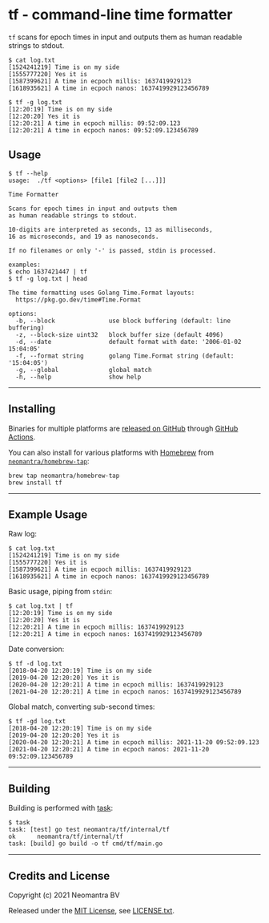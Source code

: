 # tf - command-line time formatter

`tf` scans for epoch times in input and outputs them
as human readable strings to stdout.

```
$ cat log.txt
[1524241219] Time is on my side
[1555777220] Yes it is
[1587399621] A time in ecpoch millis: 1637419929123
[1618935621] A time in ecpoch nanos: 1637419929123456789

$ tf -g log.txt
[12:20:19] Time is on my side
[12:20:20] Yes it is
[12:20:21] A time in ecpoch millis: 09:52:09.123
[12:20:21] A time in ecpoch nanos: 09:52:09.123456789
```

## Usage

```
$ tf --help
usage:  ./tf <options> [file1 [file2 [...]]]

Time Formatter

Scans for epoch times in input and outputs them
as human readable strings to stdout.

10-digits are interpreted as seconds, 13 as milliseconds,
16 as microseconds, and 19 as nanoseconds.

If no filenames or only '-' is passed, stdin is processed.

examples:
$ echo 1637421447 | tf
$ tf -g log.txt | head

The time formatting uses Golang Time.Format layouts:
  https://pkg.go.dev/time#Time.Format

options:
  -b, --block               use block buffering (default: line buffering)
  -z, --block-size uint32   block buffer size (default 4096)
  -d, --date                default format with date: '2006-01-02 15:04:05'
  -f, --format string       golang Time.Format string (default: '15:04:05')
  -g, --global              global match
  -h, --help                show help
```

----

## Installing

Binaries for multiple platforms are [released on GitHub](https://github.com/neomantra/tf/releases) through [GitHub Actions](https://github.com/neomantra/tf/actions).

You can also install for various platforms with [Homebrew](https://brew.sh) from [`neomantra/homebrew-tap`](https://github.com/neomantra/homebrew-tap):

```
brew tap neomantra/homebrew-tap
brew install tf
```

----

## Example Usage

Raw log:
```
$ cat log.txt
[1524241219] Time is on my side
[1555777220] Yes it is
[1587399621] A time in ecpoch millis: 1637419929123
[1618935621] A time in ecpoch nanos: 1637419929123456789
```

Basic usage, piping from `stdin`:
```
$ cat log.txt | tf
[12:20:19] Time is on my side
[12:20:20] Yes it is
[12:20:21] A time in ecpoch millis: 1637419929123
[12:20:21] A time in ecpoch nanos: 1637419929123456789
```

Date conversion:
```
$ tf -d log.txt
[2018-04-20 12:20:19] Time is on my side
[2019-04-20 12:20:20] Yes it is
[2020-04-20 12:20:21] A time in ecpoch millis: 1637419929123
[2021-04-20 12:20:21] A time in ecpoch nanos: 1637419929123456789
````

Global match, converting sub-second times:
```
$ tf -gd log.txt
[2018-04-20 12:20:19] Time is on my side
[2019-04-20 12:20:20] Yes it is
[2020-04-20 12:20:21] A time in ecpoch millis: 2021-11-20 09:52:09.123
[2021-04-20 12:20:21] A time in ecpoch nanos: 2021-11-20 09:52:09.123456789
```
----

## Building

Building is performed with [task](https://taskfile.dev/#/):

```
$ task
task: [test] go test neomantra/tf/internal/tf
ok      neomantra/tf/internal/tf
task: [build] go build -o tf cmd/tf/main.go
```

----

## Credits and License

Copyright (c) 2021 Neomantra BV

Released under the [MIT License](https://en.wikipedia.org/wiki/MIT_License), see [LICENSE.txt](./LICENSE.txt).
